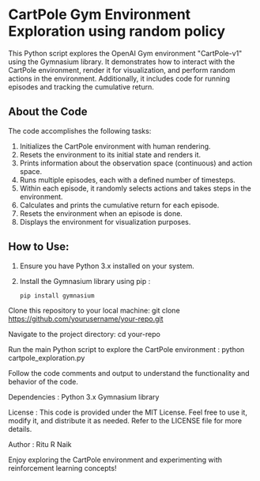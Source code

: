 
# CartPole Gym Environment Exploration using random policy

This Python script explores the OpenAI Gym environment "CartPole-v1" using the Gymnasium library. It demonstrates how to interact with the CartPole environment, render it for visualization, and perform random actions in the environment. Additionally, it includes code for running episodes and tracking the cumulative return.

## About the Code

The code accomplishes the following tasks:

1. Initializes the CartPole environment with human rendering.
2. Resets the environment to its initial state and renders it.
3. Prints information about the observation space (continuous) and action space.
4. Runs multiple episodes, each with a defined number of timesteps.
5. Within each episode, it randomly selects actions and takes steps in the environment.
6. Calculates and prints the cumulative return for each episode.
7. Resets the environment when an episode is done.
8. Displays the environment for visualization purposes.

## How to Use: 

1. Ensure you have Python 3.x installed on your system.

2. Install the Gymnasium library using pip : 
   ```bash
   pip install gymnasium
   
Clone this repository to your local machine:
git clone https://github.com/yourusername/your-repo.git

Navigate to the project directory:
cd your-repo

Run the main Python script to explore the CartPole environment :
python cartpole_exploration.py

Follow the code comments and output to understand the functionality and behavior of the code.

Dependencies :
Python 3.x
Gymnasium library

License : 
This code is provided under the MIT License. Feel free to use it, modify it, and distribute it as needed. Refer to the LICENSE file for more details.

Author : 
Ritu R Naik

Enjoy exploring the CartPole environment and experimenting with reinforcement learning concepts!

